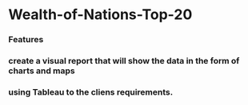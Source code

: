 # Wealth-of-Nations-Top-20

### Features 
### create a visual report that will show the data in the form of charts and maps 
### using Tableau to the cliens requirements. 
